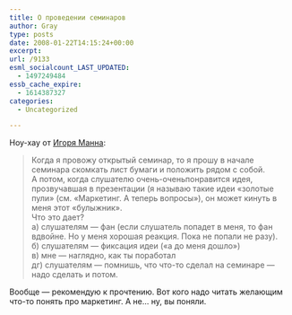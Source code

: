 ```yaml
---
title: О проведении семинаров
author: Gray
type: posts
date: 2008-01-22T14:15:24+00:00
excerpt:
url: /9133
esml_socialcount_LAST_UPDATED:
  - 1497249484
essb_cache_expire:
  - 1614387327
categories:
  - Uncategorized

---
```








Ноу-хау от <a href="http://igor-mann.livejournal.com/50122.html" target="_blank">Игоря Манна</a>:

> Когда я провожу открытый семинар, то я прошу в начале семинара скомкать лист бумаги и положить рядом с собой.  
> А потом, когда слушателю очень-оченьпонравится идея, прозвучавшая в презентации (я называю такие идеи &#171;золотые пули&#187; (см. &#171;Маркетинг. А теперь вопросы&#187;), он может кинуть в меня этот &#171;булыжник&#187;.  
> Что это дает?  
> а) слушателям &#8212; фан (если слушатель попадет в меня, то фан вдвойне. Но у меня хорошая реакция. Пока не попали не разу).  
> б) слушателям &#8212; фиксация идеи (&#171;а до меня дошло&#187;)  
> в) мне &#8212; наглядно, как ты поработал  
> дг) слушателям &#8212; помнишь, что что-то сделал на семинаре &#8212; надо сделать и потом.

Вообще &#8212; рекомендую к прочтению. Вот кого надо читать желающим что-то понять про маркетинг. А не&#8230; ну, вы поняли.